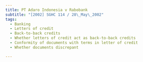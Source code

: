 ```yaml
---
title: PT Adaro Indonesia v Rabobank 
subtitle: "[2002] SGHC 114 / 28\_May\_2002"
tags:
  - Banking
  - Letters of credit
  - Back-to-back credits
  - Whether letters of credit act as back-to-back credits
  - Conformity of documents with terms in letter of credit
  - Whether documents discrepant

---
```


